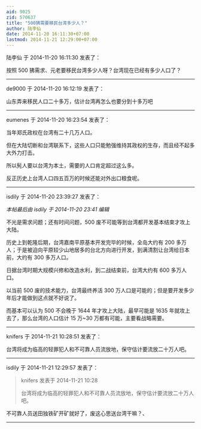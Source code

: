 ```yaml
---
aid: 9025
zid: 570637
title: "500狒需要移民台湾多少人？"
author: 陆李仙
date: 2014-11-20 16:11:30+07:00
lastmod: 2014-11-21 12:29:00+07:00
---
```


陆李仙 于 2014-11-20 16:11:30 发表了：

按照 500 狒需求、元老要移民台湾多少人呀？台湾现在已经有多少人口了？

---

de9000 于 2014-11-20 16:12:19 发表了：

山东弄来移民人口二十多万，估计台湾再怎么也要分到十多万吧

---

eumenes 于 2014-11-20 16:23:54 发表了：

当年郑氏政权在台湾有二十几万人口。

但在大陆切断和台湾联系下，这些人口只能勉强维持其政权的生存，而且经不起多大外力打击。

所以髡人要以台湾为本土，需要的人口肯定超过这么多。

反正历史上台湾人口四五百万的时候还能对外出口粮食呢。

---

isdily 于 2014-11-20 23:39:27 发表了：

_本帖最后由 isdily 于 2014-11-20 23:41 编辑_

不光是需求问题；还有时间问题，500 废不可能等到台湾都开发基本结束才攻上大陆。

历史上到乾隆后期，台湾嘉南平原基本开发完毕的时候，全岛大约有 200 多万人；于是被迫向平原较少山地居多的台北方向进行开发，到满清割让台湾给日本前，大约有 300 多万人口。

日据台湾时期大规模兴修和改造水利，到二战结束前，台湾大约有 600 多万人口。

以当前 500 废的技术能力，台湾最终养活 300 万人口是可能的；但是要开发多少年后才能做到这点就不好说了。

而基本可以认为 500 不会晚于 1644 年才攻上大陆，最早可能是 1635 年就攻上去了，那么台湾的人口估计 15 万~30 万都有可能，主要看战略需要。

---

knifers 于 2014-11-21 10:28:51 发表了：

台湾将成为临高的轻罪犯人和不可靠人员流放地，保守估计要流放二十万人吧。

---

isdily 于 2014-11-21 12:29:57 发表了：

> knifers 发表于 2014-11-21 10:28
>
> 台湾将成为临高的轻罪犯人和不可靠人员流放地，保守估计要流放二十万人吧。

不可靠人员送田独铁矿开矿就好了，废这心思送台湾干嘛？、

---
